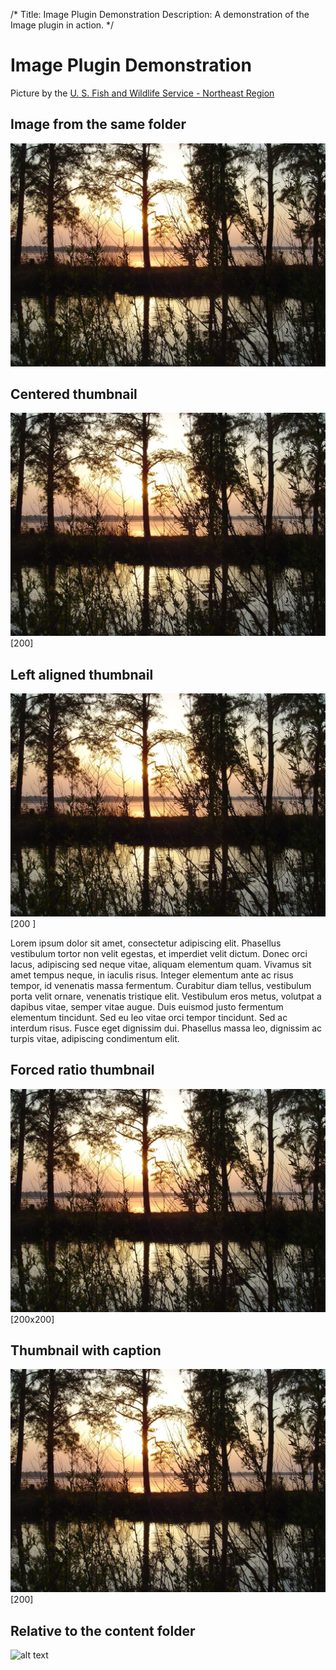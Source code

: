 /*
Title: Image Plugin Demonstration
Description: A demonstration of the Image plugin in action.
*/

Image Plugin Demonstration
==========================

Picture by the [U. S. Fish and Wildlife Service - Northeast
Region](http://www.flickr.com/photos/usfwsnortheast/)

Image from the same folder
--------------------------

![alt text](11736102146_8af24bc612_o.jpg)

Centered thumbnail
------------------

![alt text](11736102146_8af24bc612_o.jpg)[200]

Left aligned thumbnail
----------------------

![alt text](11736102146_8af24bc612_o.jpg)[200 ]

Lorem ipsum dolor sit amet, consectetur adipiscing elit. Phasellus vestibulum tortor non velit egestas, et imperdiet velit dictum. Donec orci lacus, adipiscing sed neque vitae, aliquam elementum quam. Vivamus sit amet tempus neque, in iaculis risus. Integer elementum ante ac risus tempor, id venenatis massa fermentum. Curabitur diam tellus, vestibulum porta velit ornare, venenatis tristique elit. Vestibulum eros metus, volutpat a dapibus vitae, semper vitae augue. Duis euismod justo fermentum elementum tincidunt. Sed eu leo vitae orci tempor tincidunt. Sed ac interdum risus. Fusce eget dignissim dui. Phasellus massa leo, dignissim ac turpis vitae, adipiscing condimentum elit. <br style="clear:both;"/>

Forced ratio thumbnail
----------------------

![alt text](11736102146_8af24bc612_o.jpg)[200x200]

Thumbnail with caption
----------------------

![alt text](11736102146_8af24bc612_o.jpg "Caption text")[200]

Relative to the content folder
------------------------------

![alt text](content://demo/11736102146_8af24bc612_o.jpg)